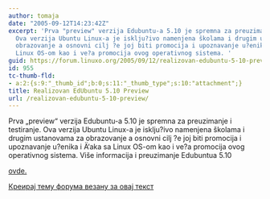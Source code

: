 ```yaml
---
author: tomaja
date: "2005-09-12T14:23:42Z"
excerpt: 'Prva "preview" verzija Edubuntu-a 5.10 je spremna za preuzimanje i testiranje.
  Ova verzija Ubuntu Linux-a je isklju?ivo namenjena školama i drugim ustanovama za
  obrazovanje a osnovni cilj ?e joj biti promocija i upoznavanje u?enika i Ä‘aka sa
  Linux OS-om kao i ve?a promocija ovog operativnog sistema. '
guid: https://forum.linuxo.org/2005/09/12/realizovan-edubuntu-5-10-preview/
id: 955
tc-thumb-fld:
- a:2:{s:9:"_thumb_id";b:0;s:11:"_thumb_type";s:10:"attachment";}
title: Realizovan EdUbuntu 5.10 Preview
url: /realizovan-edubuntu-5-10-preview/
---
```

Prva &#8222;preview&#8220; verzija Edubuntu-a 5.10 je spremna za preuzimanje i testiranje. Ova verzija Ubuntu Linux-a je isklju?ivo namenjena školama i drugim ustanovama za obrazovanje a osnovni cilj ?e joj biti promocija i upoznavanje u?enika i Ä‘aka sa Linux OS-om kao i ve?a promocija ovog operativnog sistema. <!--break-->Više informacija i preuzimanje Edubuntua 5.10 

[ovde.](http://www.edubuntu.org/) 

[Креирај тему форума везану за овај текст](https://linuxo.org/nova-tema-na-forumu/?se_pid=955)